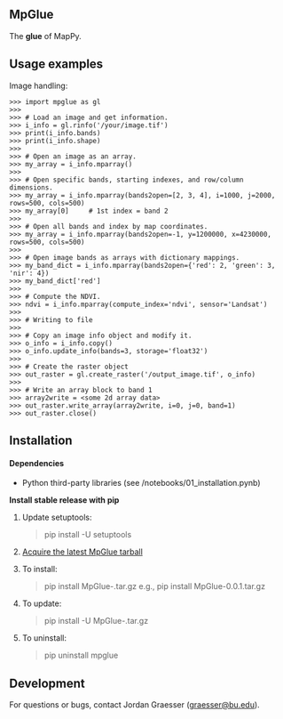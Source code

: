 MpGlue
------

The **glue** of MapPy.

Usage examples
-----

Image handling:

    >>> import mpglue as gl
    >>>
    >>> # Load an image and get information.
    >>> i_info = gl.rinfo('/your/image.tif')
    >>> print(i_info.bands)
    >>> print(i_info.shape)
    >>>
    >>> # Open an image as an array.
    >>> my_array = i_info.mparray()
    >>>
    >>> # Open specific bands, starting indexes, and row/column dimensions.
    >>> my_array = i_info.mparray(bands2open=[2, 3, 4], i=1000, j=2000, rows=500, cols=500)
    >>> my_array[0]     # 1st index = band 2
    >>>
    >>> # Open all bands and index by map coordinates.
    >>> my_array = i_info.mparray(bands2open=-1, y=1200000, x=4230000, rows=500, cols=500)
    >>>
    >>> # Open image bands as arrays with dictionary mappings.
    >>> my_band_dict = i_info.mparray(bands2open={'red': 2, 'green': 3, 'nir': 4})
    >>> my_band_dict['red']
    >>>
    >>> # Compute the NDVI.
    >>> ndvi = i_info.mparray(compute_index='ndvi', sensor='Landsat')
    >>>
    >>> # Writing to file
    >>>
    >>> # Copy an image info object and modify it.
    >>> o_info = i_info.copy()
    >>> o_info.update_info(bands=3, storage='float32')
    >>>
    >>> # Create the raster object
    >>> out_raster = gl.create_raster('/output_image.tif', o_info)
    >>>
    >>> # Write an array block to band 1
    >>> array2write = <some 2d array data>
    >>> out_raster.write_array(array2write, i=0, j=0, band=1)
    >>> out_raster.close()

Installation
------------
#### Dependencies
- Python third-party libraries (see /notebooks/01_installation.pynb)

**Install stable release with pip**

1) Update setuptools:

    > pip install -U setuptools

2) [Acquire the latest MpGlue tarball](https://github.com/jgrss/mpglue/releases)

3) To install:

    > pip install MpGlue-<version>.tar.gz
    > e.g., pip install MpGlue-0.0.1.tar.gz

4) To update:

    > pip install -U MpGlue-<new version>.tar.gz

5) To uninstall:

    > pip uninstall mpglue

Development
-----------
For questions or bugs, contact Jordan Graesser (graesser@bu.edu).





